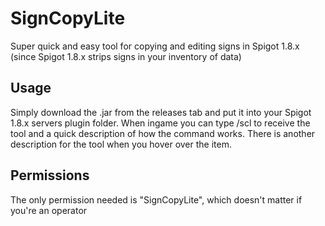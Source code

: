 # SignCopyLite
 Super quick and easy tool for copying and editing signs in Spigot 1.8.x (since Spigot 1.8.x strips signs in your inventory of data)
 
## Usage
 Simply download the .jar from the releases tab and put it into your Spigot 1.8.x servers plugin folder.
 When ingame you can type /scl to receive the tool and a quick description of how the command works.
 There is another description for the tool when you hover over the item.

## Permissions
 The only permission needed is "SignCopyLite", which doesn't matter if you're an operator
